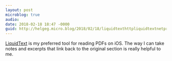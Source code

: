 ```yaml
---
layout: post
microblog: true
audio: 
date: 2018-02-18 18:47 -0000
guid: http://helgeg.micro.blog/2018/02/18/liquidtexthttpliquidtextnetproduct-is-my.html
---
```

[LiquidText](http://liquidtext.net/product/) is my preferred tool for reading PDFs on iOS. The way I can take notes and excerpts that link back to the original section is really helpful to me. 
